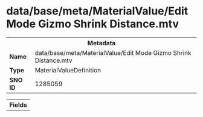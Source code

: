 <h1>data/base/meta/MaterialValue/Edit Mode Gizmo Shrink Distance.mtv</h1><table><tr><th colspan="100%">Metadata</th></tr><tr><td><b>Name</b></td><td>data/base/meta/MaterialValue/Edit Mode Gizmo Shrink Distance.mtv</td></tr><tr><td><b>Type</b></td><td>MaterialValueDefinition</td></tr><tr><td><b>SNO ID</b></td><td>1285059</td></tr></table>

<table><tr><th colspan="100%">Fields</th></tr></table>

